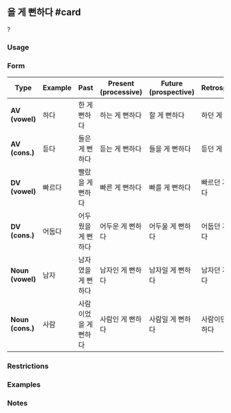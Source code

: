 ## 을 게 뻔하다 #card
?
### Usage
### Form
|Type|Example|Past|Present  <br>(processive)|Future  <br>(prospective)|Retrospective|
|---|---|---|---|---|---|
|**AV (vowel)**|하다|한 게 뻔하다|하는 게 뻔하다|할 게 뻔하다|하던 게 뻔하다|
|**AV (cons.)**|듣다|들은 게 뻔하다|듣는 게 뻔하다|들을 게 뻔하다|듣던 게 뻔하다|
|**DV (vowel)**|빠르다|빨랐을 게 뻔하다|빠른 게 뻔하다|빠를 게 뻔하다|빠르던 게 뻔하다|
|**DV (cons.)**|어둡다|어두웠을 게 뻔하다|어두운 게 뻔하다|어두울 게 뻔하다|어둡던 게 뻔하다|
|**Noun (vowel)**|남자|남자였을 게 뻔하다|남자인 게 뻔하다|남자일 게 뻔하다|남자던 게 뻔하다|
|**Noun (cons.)**|사람|사람이었을 게 뻔하다|사람인 게 뻔하다|사람일 게 뻔하다|사람이던 게 뻔하다|
### Restrictions
### Examples
### Notes

